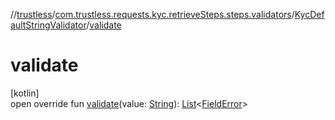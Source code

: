 //[trustless](../../../index.md)/[com.trustless.requests.kyc.retrieveSteps.steps.validators](../index.md)/[KycDefaultStringValidator](index.md)/[validate](validate.md)

# validate

[kotlin]\
open override fun [validate](validate.md)(value: [String](https://kotlinlang.org/api/latest/jvm/stdlib/kotlin/-string/index.html)): [List](https://kotlinlang.org/api/latest/jvm/stdlib/kotlin.collections/-list/index.html)&lt;[FieldError](../../com.trustless.requests.kyc.retrieveSteps.steps.fields/-field-error/index.md)&gt;

